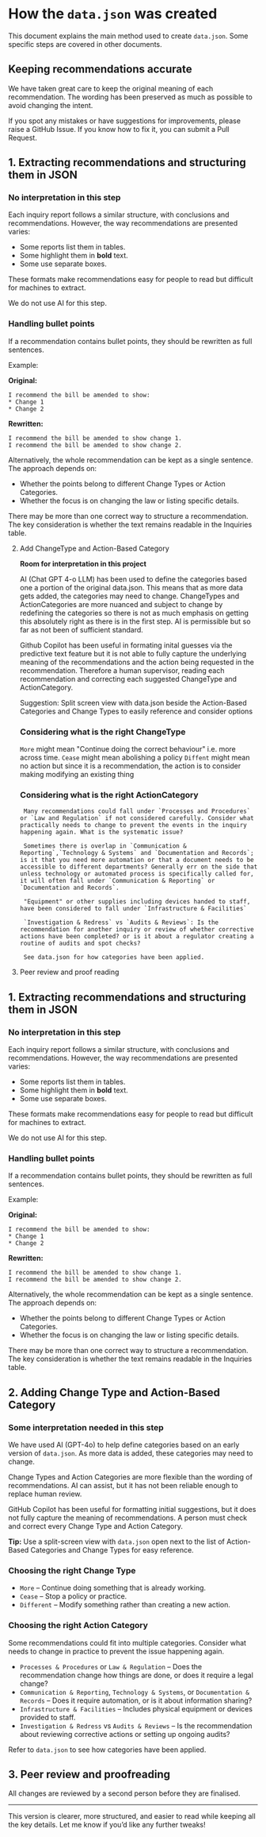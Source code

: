 # How the `data.json` was created  

This document explains the main method used to create `data.json`. Some specific steps are covered in other documents.  

## Keeping recommendations accurate 

We have taken great care to keep the original meaning of each recommendation. The wording has been preserved as much as possible to avoid changing the intent.

If you spot any mistakes or have suggestions for improvements, please raise a GitHub Issue. If you know how to fix it, you can submit a Pull Request.


## 1. Extracting recommendations and structuring them in JSON  

### No interpretation in this step  

Each inquiry report follows a similar structure, with conclusions and recommendations. However, the way recommendations are presented varies:  
- Some reports list them in tables.  
- Some highlight them in **bold** text.  
- Some use separate boxes.  

These formats make recommendations easy for people to read but difficult for machines to extract.  

We do not use AI for this step. 

### Handling bullet points  

If a recommendation contains bullet points, they should be rewritten as full sentences.  

Example:  

**Original:**  
```
I recommend the bill be amended to show:  
* Change 1  
* Change 2  
```
**Rewritten:**  
```
I recommend the bill be amended to show change 1.  
I recommend the bill be amended to show change 2.  
```
Alternatively, the whole recommendation can be kept as a single sentence. The approach depends on:  
- Whether the points belong to different Change Types or Action Categories.  
- Whether the focus is on changing the law or listing specific details.  

There may be more than one correct way to structure a recommendation. The key consideration is whether the text remains readable in the Inquiries table.  

2. Add ChangeType and Action-Based Category

    **Room for interpretation in this project**

    AI (Chat GPT 4-o LLM) has been used to define the categories based one a portion of the original data.json. This means that as more data gets added, the categories may need to change. 
    ChangeTypes and ActionCategories are more nuanced and subject to change by redefining the categories so there is not as much emphasis on getting this absolutely right as there is in the first step. AI is permissible but so far as not been of sufficient standard.

    Github Copilot has been useful in formating inital guesses via the predictive text feature but it is not able to fully capture the underlying meaning of the recommendations and the action being requested in the recommendation. Therefore a human supervisor, reading each recommendation and correcting each suggested ChangeType and ActionCategory.


    Suggestion: Split screen view with data.json beside the Action-Based Categories and Change Types to easily reference and consider options

    ### Considering what is the right ChangeType
    `More` might mean "Continue doing the correct behaviour" i.e. more across time.
    `Cease` might mean abolishing a policy
    `Diffent` might mean no action but since it is a recommendation, the action is to consider making modifying an existing thing

    ### Considering what is the right ActionCategory
        Many recommendations could fall under `Processes and Procedures` or `Law and Regulation` if not considered carefully. Consider what practically needs to change to prevent the events in the inquiry happening again. What is the systematic issue? 
        
        Sometimes there is overlap in `Communication & Reporting`,`Technology & Systems` and `Documentation and Records`; is it that you need more automation or that a document needs to be accessible to different departments? Generally err on the side that unless technology or automated process is specifically called for, it will often fall under `Communication & Reporting` or `Documentation and Records`. 

        "Equipment" or other supplies including devices handed to staff, have been considered to fall under `Infrastructure & Facilities`

        `Investigation & Redress` vs `Audits & Reviews`: Is the recommendation for another inquiry or review of whether corrective actions have been completed? or is it about a regulator creating a routine of audits and spot checks?

        See data.json for how categories have been applied.




3. Peer review and proof reading






 


## 1. Extracting recommendations and structuring them in JSON  

### No interpretation in this step  

Each inquiry report follows a similar structure, with conclusions and recommendations. However, the way recommendations are presented varies:  
- Some reports list them in tables.  
- Some highlight them in **bold** text.  
- Some use separate boxes.  

These formats make recommendations easy for people to read but difficult for machines to extract.  

We do not use AI for this step.  

### Handling bullet points  

If a recommendation contains bullet points, they should be rewritten as full sentences.  

Example:  

**Original:**  
```
I recommend the bill be amended to show:  
* Change 1  
* Change 2  
```
**Rewritten:**  
```
I recommend the bill be amended to show change 1.  
I recommend the bill be amended to show change 2.  
```
Alternatively, the whole recommendation can be kept as a single sentence. The approach depends on:  
- Whether the points belong to different Change Types or Action Categories.  
- Whether the focus is on changing the law or listing specific details.  

There may be more than one correct way to structure a recommendation. The key consideration is whether the text remains readable in the Inquiries table.  

## 2. Adding Change Type and Action-Based Category  

### Some interpretation needed in this step  

We have used AI (GPT-4o) to help define categories based on an early version of `data.json`. As more data is added, these categories may need to change.  

Change Types and Action Categories are more flexible than the wording of recommendations. AI can assist, but it has not been reliable enough to replace human review.  

GitHub Copilot has been useful for formatting initial suggestions, but it does not fully capture the meaning of recommendations. A person must check and correct every Change Type and Action Category.  

**Tip:** Use a split-screen view with `data.json` open next to the list of Action-Based Categories and Change Types for easy reference.  

### Choosing the right Change Type  

- `More` – Continue doing something that is already working.  
- `Cease` – Stop a policy or practice.  
- `Different` – Modify something rather than creating a new action.  

### Choosing the right Action Category  

Some recommendations could fit into multiple categories. Consider what needs to change in practice to prevent the issue happening again.  

- `Processes & Procedures` or `Law & Regulation` – Does the recommendation change how things are done, or does it require a legal change?  
- `Communication & Reporting`, `Technology & Systems`, or `Documentation & Records` – Does it require automation, or is it about information sharing?  
- `Infrastructure & Facilities` – Includes physical equipment or devices provided to staff.  
- `Investigation & Redress` vs `Audits & Reviews` – Is the recommendation about reviewing corrective actions or setting up ongoing audits?  

Refer to `data.json` to see how categories have been applied.  

## 3. Peer review and proofreading  

All changes are reviewed by a second person before they are finalised.  

---  

This version is clearer, more structured, and easier to read while keeping all the key details. Let me know if you’d like any further tweaks!